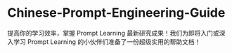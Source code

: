 # Chinese-Prompt-Engineering-Guide
提高你的学习效率，掌握 Prompt Learning 最新研究成果！我们为即将入门或深入学习 Prompt Learning 的小伙伴们准备了一份超级实用的帮助文档！
